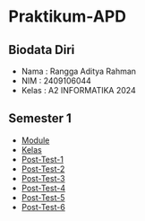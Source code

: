 # Praktikum-APD
## Biodata Diri
- Nama : Rangga Aditya Rahman
- NIM : 2409106044
- Kelas : A2 INFORMATIKA 2024
## Semester 1
- [Module](https://github.com/RxDnzMC/Praktikum-APD/tree/main/Module/Module%20Semester%201)
- [Kelas](https://github.com/RxDnzMC/Kelas-Praktikum-APD/tree/main)
- [Post-Test-1](https://github.com/RxDnzMC/Praktikum-APD/tree/main/Post%20Test/Post-Test-Semester-1/Post-Test-1)
- [Post-Test-2](https://github.com/RxDnzMC/Praktikum-APD/tree/main/Post%20Test/Post-Test-Semester-1/Post-Test-2)
- [Post-Test-3](https://github.com/RxDnzMC/Praktikum-APD/tree/main/Post%20Test/Post-Test-Semester-1/Post-Test-3)
- [Post-Test-4](https://github.com/RxDnzMC/Praktikum-APD/tree/main/Post%20Test/Post-Test-Semester-1/Post-Test-4)
- [Post-Test-5](https://github.com/RxDnzMC/Praktikum-APD/tree/main/Post%20Test/Post-Test-Semester-1/Post-Test-5)
- [Post-Test-6](https://github.com/RxDnzMC/Praktikum-APD/tree/main/Post%20Test/Post-Test-Semester-1/Post-Test-6)
